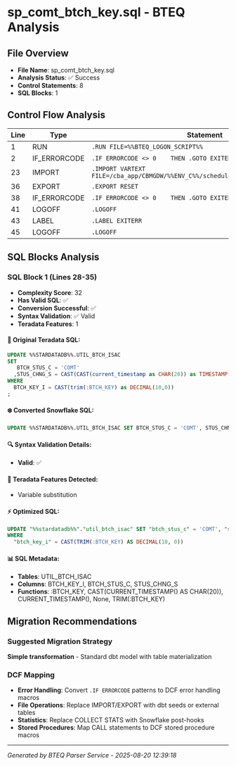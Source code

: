 # sp_comt_btch_key.sql - BTEQ Analysis

## File Overview
- **File Name**: sp_comt_btch_key.sql
- **Analysis Status**: ✅ Success
- **Control Statements**: 8
- **SQL Blocks**: 1

## Control Flow Analysis

| Line | Type | Statement |
|------|------|-----------|
| 1 | RUN | `.RUN FILE=%%BTEQ_LOGON_SCRIPT%%` |
| 2 | IF_ERRORCODE | `.IF ERRORCODE <> 0    THEN .GOTO EXITERR` |
| 23 | IMPORT | `.IMPORT VARTEXT FILE=/cba_app/CBMGDW/%%ENV_C%%/schedule/%%STRM_C%%_BTCH_KEY.txt` |
| 36 | EXPORT | `.EXPORT RESET` |
| 38 | IF_ERRORCODE | `.IF ERRORCODE <> 0    THEN .GOTO EXITERR` |
| 41 | LOGOFF | `.LOGOFF` |
| 43 | LABEL | `.LABEL EXITERR` |
| 45 | LOGOFF | `.LOGOFF` |

## SQL Blocks Analysis

### SQL Block 1 (Lines 28-35)
- **Complexity Score**: 32
- **Has Valid SQL**: ✅
- **Conversion Successful**: ✅
- **Syntax Validation**: ✅ Valid
- **Teradata Features**: 1

#### 📝 Original Teradata SQL:
```sql
UPDATE %%STARDATADB%%.UTIL_BTCH_ISAC           
SET
   BTCH_STUS_C = 'COMT'
  ,STUS_CHNG_S = CAST(CAST(current_timestamp as CHAR(20)) as TIMESTAMP(0))
WHERE
  BTCH_KEY_I = CAST(trim(:BTCH_KEY) as DECIMAL(10,0)) 
;
```

#### ❄️ Converted Snowflake SQL:
```sql
UPDATE %%STARDATADB%%.UTIL_BTCH_ISAC SET BTCH_STUS_C = 'COMT', STUS_CHNG_S = CAST(CAST(CURRENT_TIMESTAMP() AS CHAR(20)) AS TIMESTAMP(0)) WHERE BTCH_KEY_I = CAST(TRIM(:BTCH_KEY) AS DECIMAL(10, 0))
```

#### 🔍 Syntax Validation Details:
- **Valid**: ✅

#### 🎯 Teradata Features Detected:
- Variable substitution

#### ⚡ Optimized SQL:
```sql
UPDATE "%%stardatadb%%"."util_btch_isac" SET "btch_stus_c" = 'COMT', "stus_chng_s" = CAST(CAST(CURRENT_TIMESTAMP() AS CHAR(20)) AS TIMESTAMP(0))
WHERE
  "btch_key_i" = CAST(TRIM(:BTCH_KEY) AS DECIMAL(10, 0))
```

#### 📊 SQL Metadata:
- **Tables**: UTIL_BTCH_ISAC
- **Columns**: BTCH_KEY_I, BTCH_STUS_C, STUS_CHNG_S
- **Functions**: :BTCH_KEY, CAST(CURRENT_TIMESTAMP() AS CHAR(20)), CURRENT_TIMESTAMP(), None, TRIM(:BTCH_KEY)

## Migration Recommendations

### Suggested Migration Strategy
**Simple transformation** - Standard dbt model with table materialization

### DCF Mapping
- **Error Handling**: Convert `.IF ERRORCODE` patterns to DCF error handling macros
- **File Operations**: Replace IMPORT/EXPORT with dbt seeds or external tables
- **Statistics**: Replace COLLECT STATS with Snowflake post-hooks
- **Stored Procedures**: Map CALL statements to DCF stored procedure macros

---

*Generated by BTEQ Parser Service - 2025-08-20 12:39:18*
